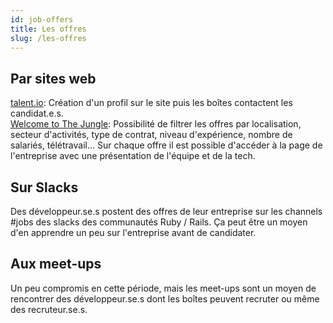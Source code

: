 ```yaml
---
id: job-offers
title: Les offres
slug: /les-offres
---
```


## Par sites web
[talent.io](https://www.talent.io/p/fr-fr/home): Création d'un profil sur le site puis les boîtes contactent les candidat.e.s.<br/>
[Welcome to The Jungle](https://www.welcometothejungle.com/fr/jobs): Possibilité de filtrer les offres par localisation, secteur d'activités, type de contrat, niveau d'expérience, nombre de salariés, télétravail...
Sur chaque offre il est possible d'accéder à la page de l'entreprise avec une présentation de l'équipe et de la tech.

## Sur Slacks
Des développeur.se.s postent des offres de leur entreprise sur les channels #jobs des slacks des communautés Ruby / Rails. Ça peut être un moyen d'en apprendre un peu sur l'entreprise avant de candidater.

## Aux meet-ups
Un peu compromis en cette période, mais les meet-ups sont un moyen de rencontrer des développeur.se.s dont les boîtes peuvent recruter ou même des recruteur.se.s.
